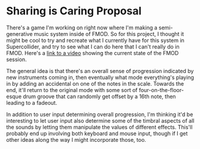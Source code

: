 # Sharing is Caring Proposal

There's a game I'm working on right now where I'm making a semi-generative music system inside of FMOD. So for this project, I thought it might be cool to try and recreate what I currently have for this system in Supercollider, and try to see what I can do here that I can't really do in FMOD. Here's a [link to a video](https://github.com/skylarh03/sc/blob/main/Sharing%20is%20Caring/Proposal/Replicator%204-11%20Demo.mp4) showing the current state of the FMOD session.

The general idea is that there's an overall sense of progression indicated by new instruments coming in, then eventually what mode everything's playing in by adding an accidental on one of the notes in the scale. Towards the end, it'll return to the original mode with some sort of four-on-the-floor-esque drum groove that can randomly get offset by a 16th note, then leading to a fadeout.

In addition to user input determining overall progression, I'm thinking it'd be interesting to let user input also determine some of the timbral aspects of all the sounds by letting them manipulate the values of different effects. This'll probably end up involving both keyboard and mouse input, though if I get other ideas along the way I might incorporate those, too. 
 
